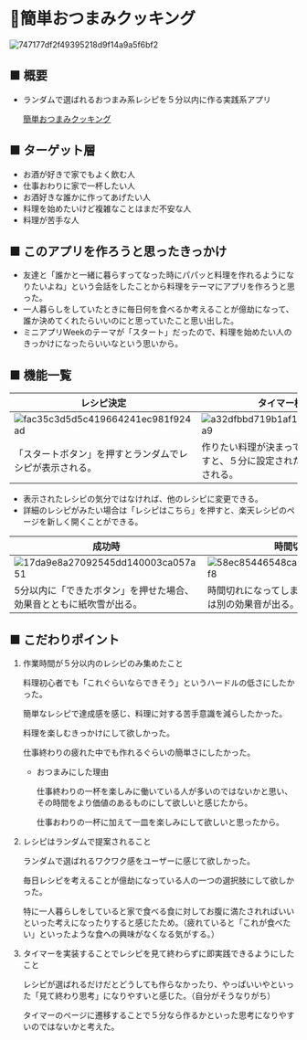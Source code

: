 # 🍳簡単おつまみクッキング

![747177df2f49395218d9f14a9a5f6bf2](https://github.com/maru973/otsumami_cooking/assets/148407473/16a22940-b363-4986-90ee-09fff57b2eeb)

## ■ 概要

- ランダムで選ばれるおつまみ系レシピを５分以内に作る実践系アプリ
    
    [簡単おつまみクッキング](https://otsumami-cooking.onrender.com/)
    

## ■ ターゲット層

- お酒が好きで家でもよく飲む人
- 仕事おわりに家で一杯したい人
- お酒好きな誰かに作ってあげたい人
- 料理を始めたいけど複雑なことはまだ不安な人
- 料理が苦手な人

## ■ このアプリを作ろうと思ったきっかけ

- 友達と「誰かと一緒に暮らすってなった時にパパッと料理を作れるようになりたいよね」という会話をしたことから料理をテーマにアプリを作ろうと思った。
- 一人暮らしをしていたときに毎日何を食べるか考えることが億劫になって、誰か決めてくれたらいいのにと思っていたこと思い出した。
- ミニアプリWeekのテーマが「スタート」だったので、料理を始めたい人のきっかけになったらいいなという思いから。

## ■ 機能一覧
| レシピ決定 | タイマー機能 |
| ---- | ---- |
|![fac35c3d5d5c419664241ec981f924ad](https://github.com/maru973/otsumami_cooking/assets/148407473/f01e6909-b02c-4388-ab03-81e1de29d20f)　| ![a32dfbbd719b1af1cfbaf20c964bffa9](https://github.com/maru973/otsumami_cooking/assets/148407473/6fe9aa64-2aad-47e4-bf73-cebc52a875b4)　|
| 「スタートボタン」を押すとランダムでレシピが表示される。 | 作りたい料理が決まって決定ボタンを押すと、５分に設定されたタイマーが表示される。 |

- 表示されたレシピの気分ではなければ、他のレシピに変更できる。
- 詳細のレシピがみたい場合は「レシピはこちら」を押すと、楽天レシピのページを新しく開くことができる。

| 成功時 | 時間切れ時 |
| ---- | ---- |
|![17da9e8a27092545dd140003ca057a51](https://github.com/maru973/otsumami_cooking/assets/148407473/71755793-2785-4fd5-aec7-9967513d47fd)| ![58ec85446548caa447c5f5d9bd0b97f8](https://github.com/maru973/otsumami_cooking/assets/148407473/a4783b03-9361-4cc3-9412-e78cc53ce041)　|
| 5分以内に「できたボタン」を押せた場合、効果音とともに紙吹雪が出る。 | 時間切れになってしまった場合、成功時とは別の効果音が出る。 |


## ■ こだわりポイント

1. 作業時間が５分以内のレシピのみ集めたこと
    
    料理初心者でも「これぐらいならできそう」というハードルの低さにしたかった。
    
    簡単なレシピで達成感を感じ、料理に対する苦手意識を減らしたかった。
    
    料理を楽しむきっかけにして欲しかった。
    
    仕事終わりの疲れた中でも作れるぐらいの簡単さにしたかった。
    
    - おつまみにした理由
        
        仕事終わりの一杯を楽しみに働いている人が多いのではないかと思い、その時間をより価値のあるものにして欲しいと感じたから。
        
        仕事おわりの一杯に加えて一皿を楽しみにして欲しいと思ったから。
        
    
2. レシピはランダムで提案されること
    
    ランダムで選ばれるワクワク感をユーザーに感じて欲しかった。
    
    毎日レシピを考えることが億劫になっている人の一つの選択肢にして欲しかった。
    
    特に一人暮らしをしていると家で食べる食に対してお腹に満たされればいいといった考えになったりすると感じたため。（疲れていると「これが食べたい」といったような食への興味がなくなる気がする。）
   
    
4. タイマーを実装することでレシピを見て終わらずに即実践できるようにしたこと
    
    レシピが選ばれるだけだとどうしても作らなかったり、やっぱいいやといった「見て終わり思考」になりやすいと感じた。（自分がそうなりがち）
    
    タイマーのページに遷移することで５分なら作るかといった思考になりやすいのではないかと考えた。

